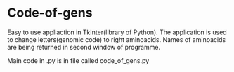 # Code-of-gens
Easy to use appliaction in TkInter(library of Python).  The application is used to change letters(genomic code) to right aminoacids. Names of aminoacids are being returned in second window of programme.

Main code in .py is in file called code_of_gens.py
